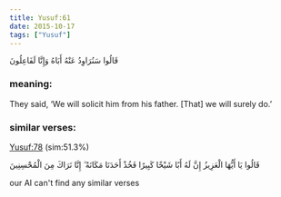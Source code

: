 ```yaml
---
title: Yusuf:61
date: 2015-10-17
tags: ["Yusuf"]
---
```

قَالُوا سَنُرَاوِدُ عَنْهُ أَبَاهُ وَإِنَّا لَفَاعِلُونَ
### meaning: 
They said, ‘We will solicit him from his father. [That] we will surely do.’
### similar verses: 

[Yusuf:78](/12/78) (sim:51.3%)

قَالُوا يَا أَيُّهَا الْعَزِيزُ إِنَّ لَهُ أَبًا شَيْخًا كَبِيرًا فَخُذْ أَحَدَنَا مَكَانَهُ ۖ إِنَّا نَرَاكَ مِنَ الْمُحْسِنِينَ

our AI can't find any similar verses



